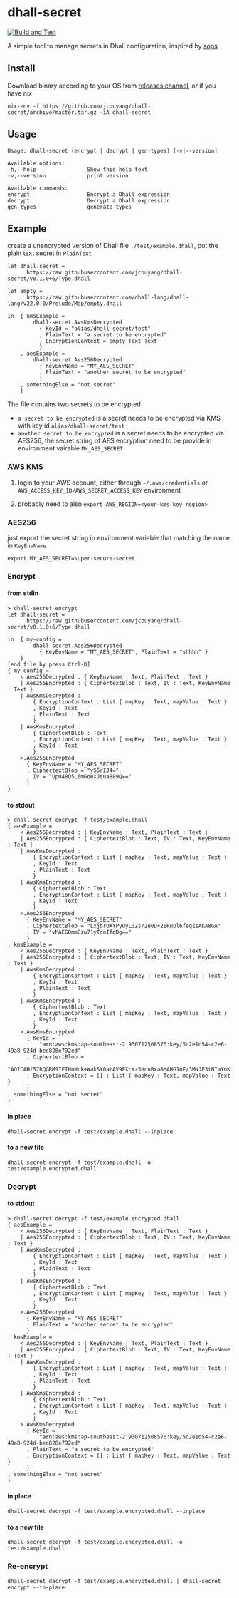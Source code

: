 # dhall-secret
[![Build and Test](https://github.com/jcouyang/dhall-secret/actions/workflows/build.yml/badge.svg)](https://github.com/jcouyang/dhall-secret/actions/workflows/build.yml)

A simple tool to manage secrets in Dhall configuration, inspired by [sops](https://github.com/mozilla/sops)

## Install

Download binary according to your OS from [releases channel](https://github.com/jcouyang/dhall-secret/releases), or if you have nix

```
nix-env -f https://github.com/jcouyang/dhall-secret/archive/master.tar.gz -iA dhall-secret
```

## Usage

```
Usage: dhall-secret (encrypt | decrypt | gen-types) [-v|--version]

Available options:
-h,--help                Show this help text
-v,--version             print version

Available commands:
encrypt                  Encrypt a Dhall expression
decrypt                  Decrypt a Dhall expression
gen-types                generate types
```

## Example
create a unencrypted version of Dhall file `./test/example.dhall`, put the plain text secret in `PlainText`
```dhall
let dhall-secret =
      https://raw.githubusercontent.com/jcouyang/dhall-secret/v0.1.0+6/Type.dhall

let empty =
      https://raw.githubusercontent.com/dhall-lang/dhall-lang/v22.0.0/Prelude/Map/empty.dhall

in  { kmsExample =
        dhall-secret.AwsKmsDecrypted
          { KeyId = "alias/dhall-secret/test"
          , PlainText = "a secret to be encrypted"
          , EncryptionContext = empty Text Text
          }
    , aesExample =
        dhall-secret.Aes256Decrypted
          { KeyEnvName = "MY_AES_SECRET"
          , PlainText = "another secret to be encrypted"
          }
    , somethingElse = "not secret"
    }
```

The file contains two secrets to be encrypted
- `a secret to be encrypted` is a secret needs to be encrypted via KMS with key id `alias/dhall-secret/test`
- `another secret to be encrypted` is a secret needs to be encrypted via AES256, the secret string of AES encryption need to be provide in environment vairable `MY_AES_SECRET`

### AWS KMS

1. login to your AWS account, either through `~/.aws/credentials` or `AWS_ACCESS_KEY_ID/AWS_SECRET_ACCESS_KEY` environment

2. probably need to also `export AWS_REGION=<your-kms-key-region>`

### AES256

just export the secret string in environment variable that matching the name in `KeyEnvName`
```
export MY_AES_SECRET=super-secure-secret
```

### Encrypt
#### from stdin
```
> dhall-secret encrypt
let dhall-secret =
      https://raw.githubusercontent.com/jcouyang/dhall-secret/v0.1.0+6/Type.dhall

in  { my-config =
        dhall-secret.Aes256Decrypted
          { KeyEnvName = "MY_AES_SECRET", PlainText = "shhhh" }
    }
[end file by press Ctrl-D]
{ my-config =
    < Aes256Decrypted : { KeyEnvName : Text, PlainText : Text }
    | Aes256Encrypted : { CiphertextBlob : Text, IV : Text, KeyEnvName : Text }
    | AwsKmsDecrypted :
        { EncryptionContext : List { mapKey : Text, mapValue : Text }
        , KeyId : Text
        , PlainText : Text
        }
    | AwsKmsEncrypted :
        { CiphertextBlob : Text
        , EncryptionContext : List { mapKey : Text, mapValue : Text }
        , KeyId : Text
        }
    >.Aes256Encrypted
      { KeyEnvName = "MY_AES_SECRET"
      , CiphertextBlob = "yS5rIJ4="
      , IV = "UpO48O5L6mGoeXJsuaB89Q=="
      }
}
```
#### to stdout
```
> dhall-secret encrypt -f test/example.dhall
{ aesExample =
    < Aes256Decrypted : { KeyEnvName : Text, PlainText : Text }
    | Aes256Encrypted : { CiphertextBlob : Text, IV : Text, KeyEnvName : Text }
    | AwsKmsDecrypted :
        { EncryptionContext : List { mapKey : Text, mapValue : Text }
        , KeyId : Text
        , PlainText : Text
        }
    | AwsKmsEncrypted :
        { CiphertextBlob : Text
        , EncryptionContext : List { mapKey : Text, mapValue : Text }
        , KeyId : Text
        }
    >.Aes256Encrypted
      { KeyEnvName = "MY_AES_SECRET"
      , CiphertextBlob = "LxjbrUXYPyUyL3Zs/2e0D+2ERuUl6feqZsAKA8GA"
      , IV = "vMAEGQmmBzw71yTdnIfqDg=="
      }
, kmsExample =
    < Aes256Decrypted : { KeyEnvName : Text, PlainText : Text }
    | Aes256Encrypted : { CiphertextBlob : Text, IV : Text, KeyEnvName : Text }
    | AwsKmsDecrypted :
        { EncryptionContext : List { mapKey : Text, mapValue : Text }
        , KeyId : Text
        , PlainText : Text
        }
    | AwsKmsEncrypted :
        { CiphertextBlob : Text
        , EncryptionContext : List { mapKey : Text, mapValue : Text }
        , KeyId : Text
        }
    >.AwsKmsEncrypted
      { KeyId =
          "arn:aws:kms:ap-southeast-2:930712508576:key/5d2e1d54-c2e6-49a8-924d-bed828e792ed"
      , CiphertextBlob =
          "AQICAHi57hQGRM9IFIHoHuk+WakSY0atAV9FXc+z5HouBxa8MAHG1oF/3MNJF3tNIaYnKiFrAAAAdjB0BgkqhkiG9w0BBwagZzBlAgEAMGAGCSqGSIb3DQEHATAeBglghkgBZQMEAS4wEQQMI0avfHdpPID2SGr8AgEQgDPAVWUzh7vyhloh3ij/BOS4/jIr/4mvyyJ7Nx0XmM1BlE0NQReINgv+Gpu47U15qq6hHS0="
      , EncryptionContext = [] : List { mapKey : Text, mapValue : Text }
      }
, somethingElse = "not secret"
}
```
#### in place
```
dhall-secret encrypt -f test/example.dhall --inplace
```
#### to a new file
```
dhall-secret encrypt -f test/example.dhall -o test/example.encrypted.dhall
```

### Decrypt
#### to stdout
```
> dhall-secret decrypt -f test/example.encrypted.dhall
{ aesExample =
    < Aes256Decrypted : { KeyEnvName : Text, PlainText : Text }
    | Aes256Encrypted : { CiphertextBlob : Text, IV : Text, KeyEnvName : Text }
    | AwsKmsDecrypted :
        { EncryptionContext : List { mapKey : Text, mapValue : Text }
        , KeyId : Text
        , PlainText : Text
        }
    | AwsKmsEncrypted :
        { CiphertextBlob : Text
        , EncryptionContext : List { mapKey : Text, mapValue : Text }
        , KeyId : Text
        }
    >.Aes256Decrypted
      { KeyEnvName = "MY_AES_SECRET"
      , PlainText = "another secret to be encrypted"
      }
, kmsExample =
    < Aes256Decrypted : { KeyEnvName : Text, PlainText : Text }
    | Aes256Encrypted : { CiphertextBlob : Text, IV : Text, KeyEnvName : Text }
    | AwsKmsDecrypted :
        { EncryptionContext : List { mapKey : Text, mapValue : Text }
        , KeyId : Text
        , PlainText : Text
        }
    | AwsKmsEncrypted :
        { CiphertextBlob : Text
        , EncryptionContext : List { mapKey : Text, mapValue : Text }
        , KeyId : Text
        }
    >.AwsKmsDecrypted
      { KeyId =
          "arn:aws:kms:ap-southeast-2:930712508576:key/5d2e1d54-c2e6-49a8-924d-bed828e792ed"
      , PlainText = "a secret to be encrypted"
      , EncryptionContext = [] : List { mapKey : Text, mapValue : Text }
      }
, somethingElse = "not secret"
}
```
#### in place
```
dhall-secret decrypt -f test/example.encrypted.dhall --inplace
```
#### to a new file
```
dhall-secret decrypt -f test/example.encrypted.dhall -o test/example.dhall
```

### Re-encrypt
```
dhall-secret decrypt -f test/example.encrypted.dhall | dhall-secret encrypt --in-place
```
